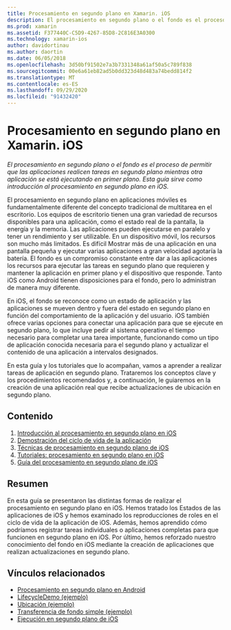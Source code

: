 ```yaml
---
title: Procesamiento en segundo plano en Xamarin. iOS
description: El procesamiento en segundo plano o el fondo es el proceso de permitir que las aplicaciones realicen tareas en segundo plano mientras otra aplicación se está ejecutando en primer plano. Esta guía sirve como introducción al procesamiento en segundo plano en iOS.
ms.prod: xamarin
ms.assetid: F377440C-C5D9-4267-85D8-2C816E3A0300
ms.technology: xamarin-ios
author: davidortinau
ms.author: daortin
ms.date: 06/05/2018
ms.openlocfilehash: 3d50bf91502e7a3b7331348a61af50a5c789f838
ms.sourcegitcommit: 00e6a61eb82ad5b0dd323d48d483a74bedd814f2
ms.translationtype: MT
ms.contentlocale: es-ES
ms.lasthandoff: 09/29/2020
ms.locfileid: "91432420"
---
```

# <a name="backgrounding-in-xamarinios"></a>Procesamiento en segundo plano en Xamarin. iOS

_El procesamiento en segundo plano o el fondo es el proceso de permitir que las aplicaciones realicen tareas en segundo plano mientras otra aplicación se está ejecutando en primer plano. Esta guía sirve como introducción al procesamiento en segundo plano en iOS._

El procesamiento en segundo plano en aplicaciones móviles es fundamentalmente diferente del concepto tradicional de multitarea en el escritorio. Los equipos de escritorio tienen una gran variedad de recursos disponibles para una aplicación, como el estado real de la pantalla, la energía y la memoria. Las aplicaciones pueden ejecutarse en paralelo y tener un rendimiento y ser utilizable. En un dispositivo móvil, los recursos son mucho más limitados. Es difícil Mostrar más de una aplicación en una pantalla pequeña y ejecutar varias aplicaciones a gran velocidad agotaría la batería. El fondo es un compromiso constante entre dar a las aplicaciones los recursos para ejecutar las tareas en segundo plano que requieren y mantener la aplicación en primer plano y el dispositivo que responde. Tanto iOS como Android tienen disposiciones para el fondo, pero lo administran de manera muy diferente.

En iOS, el fondo se reconoce como un estado de aplicación y las aplicaciones se mueven dentro y fuera del estado en segundo plano en función del comportamiento de la aplicación y del usuario. iOS también ofrece varias opciones para conectar una aplicación para que se ejecute en segundo plano, lo que incluye pedir al sistema operativo el tiempo necesario para completar una tarea importante, funcionando como un tipo de aplicación conocida necesaria para el segundo plano y actualizar el contenido de una aplicación a intervalos designados.

En esta guía y los tutoriales que lo acompañan, vamos a aprender a realizar tareas de aplicación en segundo plano. Trataremos los conceptos clave y los procedimientos recomendados y, a continuación, le guiaremos en la creación de una aplicación real que recibe actualizaciones de ubicación en segundo plano.

## <a name="contents"></a>Contenido

1. [Introducción al procesamiento en segundo plano en iOS](~/ios/app-fundamentals/backgrounding/introduction-to-backgrounding-in-ios.md)
1. [Demostración del ciclo de vida de la aplicación](~/ios/app-fundamentals/backgrounding/application-lifecycle-demo.md)
1. [Técnicas de procesamiento en segundo plano de iOS](~/ios/app-fundamentals/backgrounding/ios-backgrounding-techniques/index.md)
1. [Tutoriales: procesamiento en segundo plano en iOS](~/ios/app-fundamentals/backgrounding/ios-backgrounding-walkthroughs/index.md)
1. [Guía del procesamiento en segundo plano de iOS](~/ios/app-fundamentals/backgrounding/ios-backgrounding-guidance.md)

## <a name="summary"></a>Resumen

En esta guía se presentaron las distintas formas de realizar el procesamiento en segundo plano en iOS. Hemos tratado los Estados de las aplicaciones de iOS y hemos examinado los reproducciones de roles en el ciclo de vida de la aplicación de iOS. Además, hemos aprendido cómo podríamos registrar tareas individuales o aplicaciones completas para que funcionen en segundo plano en iOS. Por último, hemos reforzado nuestro conocimiento del fondo en iOS mediante la creación de aplicaciones que realizan actualizaciones en segundo plano.

## <a name="related-links"></a>Vínculos relacionados

- [Procesamiento en segundo plano en Android](~/android/app-fundamentals/services/index.md)
- [LifecycleDemo (ejemplo)](/samples/xamarin/ios-samples/lifecycledemo)
- [Ubicación (ejemplo)](/samples/xamarin/ios-samples/location)
- [Transferencia de fondo simple (ejemplo)](/samples/xamarin/ios-samples/simplebackgroundtransfer)
- [Ejecución en segundo plano de iOS](https://developer.apple.com/library/ios/documentation/iPhone/Conceptual/iPhoneOSProgrammingGuide/BackgroundExecution/BackgroundExecution.html)